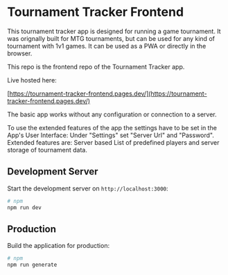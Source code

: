 # Tournament Tracker Frontend

This tournament tracker app is designed for running a game tournament. It was orignally built for MTG tournaments, but can be used for any kind of tournament with 1v1 games. It can be used as a PWA or directly in the browser.

This repo is the frontend repo of the Tournament Tracker app.

Live hosted here:

[https://tournament-tracker-frontend.pages.dev/](https://tournament-tracker-frontend.pages.dev/)

The basic app works without any configuration or connection to a server.

To use the extended features of the app the settings have to be set in the App's User Interface: Under "Settings" set "Server Url" and "Password".  
Extended features are: Server based List of predefined players and server storage of tournament data.

## Development Server

Start the development server on `http://localhost:3000`:

```bash
# npm
npm run dev
```

## Production

Build the application for production:

```bash
# npm
npm run generate
```
